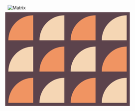 ![Matrix](https://cssbattle.dev/targets/18.png)

<div class="base">
  <div>
  	<div class="pie dark"></div>
    <div class="pie light"></div>
    <div class="pie dark"></div>
  </div>
  <div>
  	<div class="pie light"></div>
    <div class="pie dark"></div>
    <div class="pie light"></div>
  </div>
    <div>
  	<div class="pie dark"></div>
    <div class="pie light"></div>
    <div class="pie dark"></div>
  </div>
  <div>
  	<div class="pie light"></div>
    <div class="pie dark"></div>
    <div class="pie light"></div>
  </div>
</div>
<style>
  .base {
    display:flex;
    width: 400px;
    height: 300px;
    transform: translate(-8px,-8px);
    background: #5C434C;
  }
  .dark {
    background: #F09462;
  }
  .light {
    background: #F5D6B4;
  }
  .pie {
    margin:10px;
    margin-bottom:20px;
    width:80px;
    height:80px;
    border-radius:120px 0px 0px 0px;
  }
</style>